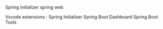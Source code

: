 
Spring initializer
spring web

Vscode extensions :
Spring Initializer
Spring Boot Dashboard
Spring Boot Tools

